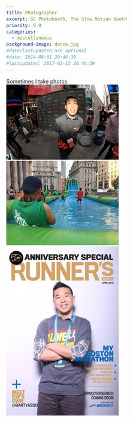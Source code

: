 ```yaml
---
title: Photographer
excerpt: GC Photobooth, The Slow Motion Booth
priority: 0.9
categories:
  - miscellaneous
background-image: dance.jpg
#date/lastupdated are optional
#date: 2014-09-01 20:46:39
#lastupdated: 2017-03-15 20:46:39
---
```

Sometimes I take photos:<br>
<img src = "../images/photo1.jpg" width="300"><br>
<img src = "../images/photo2.jpg" width="300"><br>
<img src = "../images/photo3.jpg" width="300">
